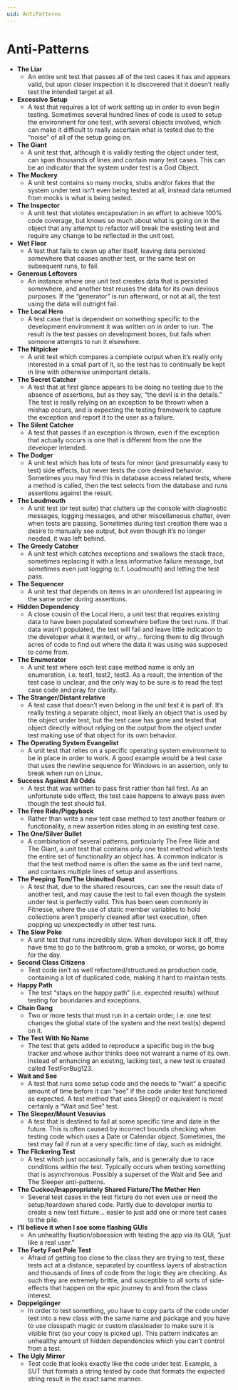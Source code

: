 ```yaml
---
uid: AntiPatterns
---
```


Anti-Patterns
======================

* **The Liar**
  * An entire unit test that passes all of the test cases it has and appears valid, but upon closer inspection it is discovered that it doesn’t really test the intended target at all.
* **Excessive Setup**
  * A test that requires a lot of work setting up in order to even begin testing. Sometimes several hundred lines of code is used to setup the environment for one test, with several objects involved, which can make it difficult to really ascertain what is tested due to the “noise” of all of the setup going on.
* **The Giant**
  * A unit test that, although it is validly testing the object under test, can span thousands of lines and contain many test cases. This can be an indicator that the system under test is a God Object.
* **The Mockery**
  * A unit test contains so many mocks, stubs and/or fakes that the system under test isn’t even being tested at all, instead data returned from mocks is what is being tested.
* **The Inspector**
  * A unit test that violates encapsulation in an effort to achieve 100% code coverage, but knows so much about what is going on in the object that any attempt to refactor will break the existing test and require any change to be reflected in the unit test.
* **Wet Floor**
  * A test that fails to clean up after itself, leaving data persisted somewhere that causes another test, or the same test on subsequent runs, to fail.
* **Generous Leftovers**
  * An instance where one unit test creates data that is persisted somewhere, and another test reuses the data for its own devious purposes. If the “generator” is run afterword, or not at all, the test using the data will outright fail.
* **The Local Hero**
  * A test case that is dependent on something specific to the development environment it was written on in order to run. The result is the test passes on development boxes, but fails when someone attempts to run it elsewhere.
* **The Nitpicker**
  * A unit test which compares a complete output when it’s really only interested in a small part of it, so the test has to continually be kept in line with otherwise unimportant details.
* **The Secret Catcher**
  * A test that at first glance appears to be doing no testing due to the absence of assertions, but as they say, “the devil is in the details.” The test is really relying on an exception to be thrown when a mishap occurs, and is expecting the testing framework to capture the exception and report it to the user as a failure.
* **The Silent Catcher**
  * A test that passes if an exception is thrown, even if the exception that actually occurs is one that is different from the one the developer intended.
* **The Dodger**
  * A unit test which has lots of tests for minor (and presumably easy to test) side effects, but never tests the core desired behavior. Sometimes you may find this in database access related tests, where a method is called, then the test selects from the database and runs assertions against the result.
* **The Loudmouth**
  * A unit test (or test suite) that clutters up the console with diagnostic messages, logging messages, and other miscellaneous chatter, even when tests are passing. Sometimes during test creation there was a desire to manually see output, but even though it’s no longer needed, it was left behind.
* **The Greedy Catcher**
  * A unit test which catches exceptions and swallows the stack trace, sometimes replacing it with a less informative failure message, but sometimes even just logging (c.f. Loudmouth) and letting the test pass.
* **The Sequencer**
  * A unit test that depends on items in an unordered list appearing in the same order during assertions.
* **Hidden Dependency**
  * A close cousin of the Local Hero, a unit test that requires existing data to have been populated somewhere before the test runs. If that data wasn’t populated, the test will fail and leave little indication to the developer what it wanted, or why… forcing them to dig through acres of code to find out where the data it was using was supposed to come from.
* **The Enumerator**
  * A unit test where each test case method name is only an enumeration, i.e. test1, test2, test3. As a result, the intention of the test case is unclear, and the only way to be sure is to read the test case code and pray for clarity.
* **The Stranger/Distant relative**
  * A test case that doesn’t even belong in the unit test it is part of. It’s really testing a separate object, most likely an object that is used by the object under test, but the test case has gone and tested that object directly without relying on the output from the object under test making use of that object for its own behavior.
* **The Operating System Evangelist**
  * A unit test that relies on a specific operating system environment to be in place in order to work. A good example would be a test case that uses the newline sequence for Windows in an assertion, only to break when run on Linux.
* **Success Against All Odds**
  * A test that was written to pass first rather than fail first. As an unfortunate side effect, the test case happens to always pass even though the test should fail.
* **The Free Ride/Piggyback**
  * Rather than write a new test case method to test another feature or functionality, a new assertion rides along in an existing test case.
* **The One/Silver Bullet**
  * A combination of several patterns, particularly The Free Ride and The Giant, a unit test that contains only one test method which tests the entire set of functionality an object has. A common indicator is that the test method name is often the same as the unit test name, and contains multiple lines of setup and assertions.
* **The Peeping Tom/The Uninvited Guest**
  * A test that, due to the shared resources, can see the result data of another test, and may cause the test to fail even though the system under test is perfectly valid. This has been seen commonly in Fitnesse, where the use of static member variables to hold collections aren’t properly cleaned after test execution, often popping up unexpectedly in other test runs.
* **The Slow Poke**
  * A unit test that runs incredibly slow. When developer kick it off, they have time to go to the bathroom, grab a smoke, or worse, go home for the day.
* **Second Class Citizens**
  * Test code isn’t as well refactored/structured as production code, containing a lot of duplicated code, making it hard to maintain tests.
* **Happy Path**
  * The test “stays on the happy path” (i.e. expected results) without testing for boundaries and exceptions.
* **Chain Gang**
  * Two or more tests that must run in a certain order, i.e. one test changes the global state of the system and the next test(s) depend on it.
* **The Test With No Name**
  * The test that gets added to reproduce a specific bug in the bug tracker and whose author thinks does not warrant a name of its own. Instead of enhancing an existing, lacking test, a new test is created called TestForBug123.
* **Wait and See**
  * A test that runs some setup code and the needs to “wait” a specific amount of time before it can “see” if the code under test functioned as expected. A test method that uses Sleep() or equivalent is most certainly a “Wait and See” test.
* **The Sleeper/Mount Vesuvius**
  * A test that is destined to fail at some specific time and date in the future. This is often caused by incorrect bounds checking when testing code which uses a Date or Calendar object. Sometimes, the test may fail if run at a very specific time of day, such as midnight.
* **The Flickering Test**
  * A test which just occasionally fails, and is generally due to race conditions within the test. Typically occurs when testing something that is asynchronous. Possibly a superset of the Wait and See and The Sleeper anti-patterns.
* **The Cuckoo/Inappropriately Shared Fixture/The Mother Hen**
  * Several test cases in the test fixture do not even use or need the setup/teardown shared code. Partly due to developer inertia to create a new test fixture… easier to just add one or more test cases to the pile.
* **I’ll believe it when I see some flashing GUIs**
  * An unhealthy fixation/obsession with testing the app via its GUI, “just like a real user.”
* **The Forty Foot Pole Test**
  * Afraid of getting too close to the class they are trying to test, these tests act at a distance, separated by countless layers of abstraction and thousands of lines of code from the logic they are checking. As such they are extremely brittle, and susceptible to all sorts of side-effects that happen on the epic journey to and from the class interest.
* **Doppelgänger**
  * In order to test something, you have to copy parts of the code under test into a new class with the same name and package and you have to use classpath magic or custom classloader to make sure it is visible first (so your copy is picked up). This pattern indicates an unhealthy amount of hidden dependencies which you can’t control from a test.
* **The Ugly Mirror**
  * Test code that looks exactly like the code under test. Example, a SUT that formats a string tested by code that formats the expected string result in the exact same manner.
